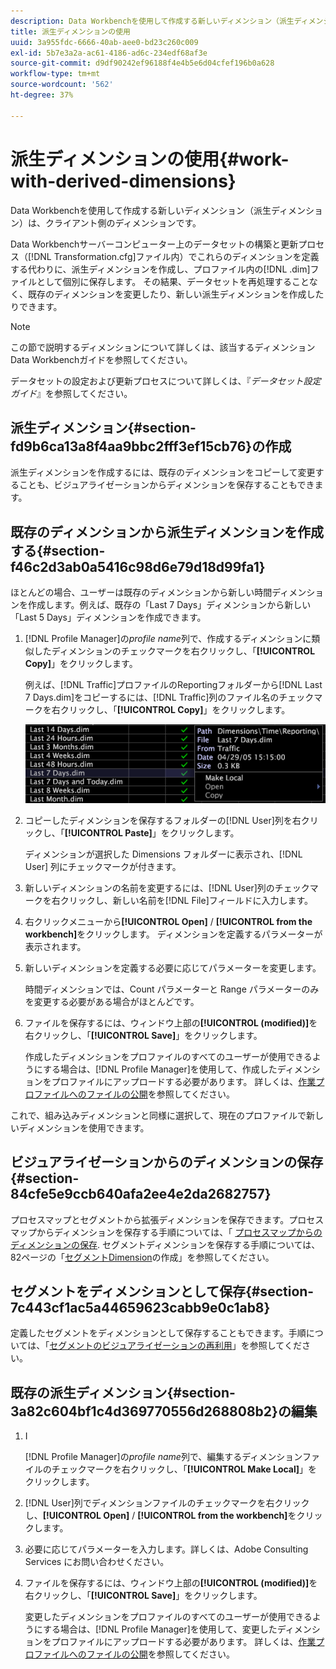 ```yaml
---
description: Data Workbenchを使用して作成する新しいディメンション（派生ディメンション）は、クライアント側のディメンションです。
title: 派生ディメンションの使用
uuid: 3a955fdc-6666-40ab-aee0-bd23c260c009
exl-id: 5b7e3a2a-ac61-4186-ad6c-234edf68af3e
source-git-commit: d9df90242ef96188f4e4b5e6d04cfef196b0a628
workflow-type: tm+mt
source-wordcount: '562'
ht-degree: 37%

---
```


# 派生ディメンションの使用{#work-with-derived-dimensions}

Data Workbenchを使用して作成する新しいディメンション（派生ディメンション）は、クライアント側のディメンションです。

Data Workbenchサーバーコンピューター上のデータセットの構築と更新プロセス（[!DNL Transformation.cfg]ファイル内）でこれらのディメンションを定義する代わりに、派生ディメンションを作成し、プロファイル内の[!DNL .dim]ファイルとして個別に保存します。 その結果、データセットを再処理することなく、既存のディメンションを変更したり、新しい派生ディメンションを作成したりできます。

>[!NOTE]
>
>この節で説明するディメンションについて詳しくは、該当するディメンションData Workbenchガイドを参照してください。

データセットの設定および更新プロセスについて詳しくは、『*データセット設定ガイド*』を参照してください。

## 派生ディメンション{#section-fd9b6ca13a8f4aa9bbc2fff3ef15cb76}の作成

派生ディメンションを作成するには、既存のディメンションをコピーして変更することも、ビジュアライゼーションからディメンションを保存することもできます。

## 既存のディメンションから派生ディメンションを作成する{#section-f46c2d3ab0a5416c98d6e79d18d99fa1}

ほとんどの場合、ユーザーは既存のディメンションから新しい時間ディメンションを作成します。例えば、既存の「Last 7 Days」ディメンションから新しい「Last 5 Days」ディメンションを作成できます。

1. [!DNL Profile Manager]の&#x200B;*profile name*&#x200B;列で、作成するディメンションに類似したディメンションのチェックマークを右クリックし、「**[!UICONTROL Copy]**」をクリックします。

   例えば、[!DNL Traffic]プロファイルのReportingフォルダーから[!DNL Last 7 Days.dim]をコピーするには、[!DNL Traffic]列のファイル名のチェックマークを右クリックし、「**[!UICONTROL Copy]**」をクリックします。

   ![](assets/vis_ProfMgr_CopyDimension.png)

1. コピーしたディメンションを保存するフォルダーの[!DNL User]列を右クリックし、「**[!UICONTROL Paste]**」をクリックします。

   ディメンションが選択した Dimensions フォルダーに表示され、[!DNL User] 列にチェックマークが付きます。

1. 新しいディメンションの名前を変更するには、[!DNL User]列のチェックマークを右クリックし、新しい名前を[!DNL File]フィールドに入力します。
1. 右クリックメニューから&#x200B;**[!UICONTROL Open]** / **[!UICONTROL from the workbench]**&#x200B;をクリックします。 ディメンションを定義するパラメーターが表示されます。
1. 新しいディメンションを定義する必要に応じてパラメーターを変更します。

   時間ディメンションでは、Count パラメーターと Range パラメーターのみを変更する必要がある場合がほとんどです。

1. ファイルを保存するには、ウィンドウ上部の&#x200B;**[!UICONTROL (modified)]**&#x200B;を右クリックし、「**[!UICONTROL Save]**」をクリックします。

   作成したディメンションをプロファイルのすべてのユーザーが使用できるようにする場合は、[!DNL Profile Manager]を使用して、作成したディメンションをプロファイルにアップロードする必要があります。 詳しくは、[作業プロファイルへのファイルの公開](../../../../home/c-get-started/c-admin-intrf/c-prof-mgr/t-pub-files-wkg-prof.md#task-a0106e010c834d16bd60eef4721b6af9)を参照してください。

これで、組み込みディメンションと同様に選択して、現在のプロファイルで新しいディメンションを使用できます。

## ビジュアライゼーションからのディメンションの保存{#section-84cfe5e9ccb640afa2ee4e2da2682757}

プロセスマップとセグメントから拡張ディメンションを保存できます。プロセスマップからディメンションを保存する手順については、「 [プロセスマップからのディメンションの保存](../../../../home/c-get-started/c-analysis-vis/c-proc-maps/t-dim-proc-maps.md#task-44d9e555d4a944e6aa81993eef703051). セグメントディメンションを保存する手順については、82ページの「[セグメントDimension](../../../../home/c-get-started/c-analysis-vis/c-seg/c-create-seg-dim.md#concept-70b363edcad14185ba8051646ad3d44e)の作成」を参照してください。

## セグメントをディメンションとして保存{#section-7c443cf1ac5a44659623cabb9e0c1ab8}

定義したセグメントをディメンションとして保存することもできます。手順については、「[セグメントのビジュアライゼーションの再利用](../../../../home/c-get-started/c-analysis-vis/c-seg/c-reuse-seg-vis.md#concept-a8a607bd415d404a83c32a26b804cbdc)」を参照してください。

## 既存の派生ディメンション{#section-3a82c604bf1c4d369770556d268808b2}の編集

1. I

   [!DNL Profile Manager]の&#x200B;*profile name*&#x200B;列で、編集するディメンションファイルのチェックマークを右クリックし、「**[!UICONTROL Make Local]**」をクリックします。
1. [!DNL User]列でディメンションファイルのチェックマークを右クリックし、**[!UICONTROL Open]** / **[!UICONTROL from the workbench]**&#x200B;をクリックします。
1. 必要に応じてパラメーターを入力します。詳しくは、Adobe Consulting Services にお問い合わせください。
1. ファイルを保存するには、ウィンドウ上部の&#x200B;**[!UICONTROL (modified)]**&#x200B;を右クリックし、「**[!UICONTROL Save]**」をクリックします。

   変更したディメンションをプロファイルのすべてのユーザーが使用できるようにする場合は、[!DNL Profile Manager]を使用して、変更したディメンションをプロファイルにアップロードする必要があります。 詳しくは、[作業プロファイルへのファイルの公開](../../../../home/c-get-started/c-admin-intrf/c-prof-mgr/t-pub-files-wkg-prof.md#task-a0106e010c834d16bd60eef4721b6af9)を参照してください。
